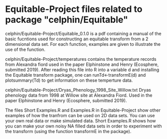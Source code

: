 # Equitable-Project files related to package "celphin/Equitable"
celphin/Equitable-Project/Equitable_0.1.0 is a pdf containing a manual of the basic fucntions used for constructing an equitable transform from a 2 dimensional data set. For each function, examples are given to illustrate the use of the function.

celphin/Equitable-Project/temperatures contains the temperature records from Alexandra fiord used in the paper Elphinstone and Henry (Ecosphere, submitted 2019). After reading this file into R into a variable d and installing the Equitable transform package, one can runTd<-transformE(d) and plotsummary(Td) to get information on these temperture data.

celphin/Equitable-Project/Dryas_Phenology_1998_Site_Willow.txt
  Dryas phenology data from 1998 at Willow site at Alexandra Fiord. Used in the paper Elphinstone and Henry (Ecosphere, submitted 2019). 

The files Short Examples.R and Examples.R in Equitable-Project show other examples of how the tranfrom can be used on 2D data sets. You can use your own real data or make simulated data. Short Examples.R shows how you can make your own noisy NA filled data sets in order to experiment with the transform (using the function transformE in the package).
